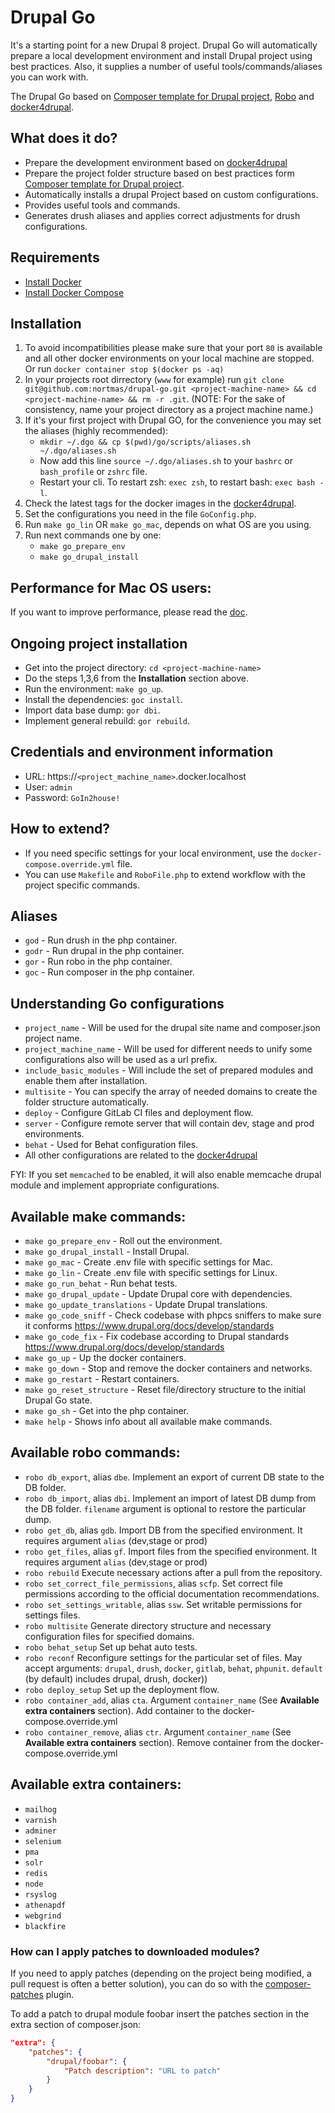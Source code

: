 # Drupal Go
It's a starting point for a new Drupal 8 project. Drupal Go will automatically prepare a local development environment and install Drupal project using best practices. Also, it supplies a number of useful tools/commands/aliases you can work with.

The Drupal Go based on [Composer template for Drupal project](https://github.com/drupal-composer/drupal-project), [Robo](https://robo.li) and [docker4drupal](https://github.com/wodby/docker4drupal).

## What does it do?
* Prepare the development environment based on [docker4drupal](https://github.com/wodby/docker4drupal)
* Prepare the project folder structure based on best practices form [Composer template for Drupal project](https://github.com/drupal-composer/drupal-project).
* Automatically installs a drupal Project based on custom configurations.
* Provides useful tools and commands.
* Generates drush aliases and applies correct adjustments for drush configurations.

## Requirements
* [Install Docker](https://docs.docker.com/install/linux/docker-ce/ubuntu/)
* [Install Docker Compose](https://docs.docker.com/compose/install/)

## Installation
1) To avoid incompatibilities please make sure that your port `80` is available and all other docker environments on your local machine are stopped. Or run `docker container stop $(docker ps -aq)`
2) In your projects root dirrectory (`www` for example) run `git clone git@github.com:nortmas/drupal-go.git <project-machine-name> && cd <project-machine-name> && rm -r .git`. 
   (NOTE: For the sake of consistency, name your project directory as a project machine name.)
3) If it's your first project with Drupal GO, for the convenience you may set the aliases (highly recommended):
    * `mkdir ~/.dgo && cp $(pwd)/go/scripts/aliases.sh ~/.dgo/aliases.sh`
    * Now add this line `source ~/.dgo/aliases.sh` to your `bashrc` or ` bash_profile` or `zshrc` file.
    * Restart your cli. To restart zsh: `exec zsh`, to restart bash: `exec bash -l`.
4) Check the latest tags for the docker images in the [docker4drupal](https://github.com/wodby/docker4drupal/blob/master/.env).
5) Set the configurations you need in the file `GoConfig.php`.
6) Run `make go_lin` OR `make go_mac`, depends on what OS are you using.
7) Run next commands one by one:
    * `make go_prepare_env`
    * `make go_drupal_install`
    
## Performance for Mac OS users:
If you want to improve performance, please read the [doc](https://wodby.com/docs/stacks/php/local/#user-guided-caching).
    
## Ongoing project installation
* Get into the project directory: `cd <project-machine-name>`
* Do the steps 1,3,6 from the **Installation** section above.
* Run the environment: `make go_up`.
* Install the dependencies: `goc install`.
* Import data base dump: `gor dbi`.
* Implement general rebuild: `gor rebuild`.

## Credentials and environment information
* URL: https://`<project_machine_name>`.docker.localhost
* User: `admin`
* Password: `GoIn2house!`

## How to extend?
* If you need specific settings for your local environment, use the `docker-compose.override.yml` file.
* You can use `Makefile` and `RoboFile.php` to extend workflow with the project specific commands.

## Aliases
* `god` - Run drush in the php container.
* `godr` - Run drupal in the php container.
* `gor` - Run robo in the php container.
* `goс` - Run composer in the php container.

## Understanding Go configurations
* `project_name` - Will be used for the drupal site name and composer.json project name.
* `project_machine_name` - Will be used for different needs to unify some configurations also will be used as a url prefix.
* `include_basic_modules` - Will include the set of prepared modules and enable them after installation.
* `multisite` - You can specify the array of needed domains to create the folder structure automatically.
* `deploy` - Configure GitLab CI files and deployment flow.
* `server` - Configure remote server that will contain dev, stage and prod environments.
* `behat` - Used for Behat configuration files.
* All other configurations are related to the [docker4drupal](https://github.com/wodby/docker4drupal)

FYI: If you set `memcached` to be enabled, it will also enable memcache drupal module and implement appropriate configurations.

## Available make commands:
* `make go_prepare_env` - Roll out the environment.
* `make go_drupal_install` - Install Drupal.
* `make go_mac` - Create .env file with specific settings for Mac.
* `make go_lin` - Create .env file with specific settings for Linux.
* `make go_run_behat` - Run behat tests.
* `make go_drupal_update` - Update Drupal core with dependencies.
* `make go_update_translations` - Update Drupal translations.
* `make go_code_sniff` - Check codebase with phpcs sniffers to make sure it conforms https://www.drupal.org/docs/develop/standards
* `make go_code_fix` - Fix codebase according to Drupal standards https://www.drupal.org/docs/develop/standards
* `make go_up` - Up the docker containers.
* `make go_down` - Stop and remove the docker containers and networks.
* `make go_restart` - Restart containers.
* `make go_reset_structure` - Reset file/directory structure to the initial Drupal Go state.
* `make go_sh` - Get into the php container.
* `make help` - Shows info about all available make commands.

## Available robo commands:
* `robo db_export`, alias `dbe`. Implement an export of current DB state to the DB folder.
* `robo db_import`, alias `dbi`. Implement an import of latest DB dump from the DB folder. `filename` argument is optional to restore the particular dump.
* `robo get_db`, alias `gdb`. Import DB from the specified environment. It requires argument `alias` (dev,stage or prod)
* `robo get_files`, alias `gf`. Import files from the specified environment. It requires argument `alias` (dev,stage or prod)
* `robo rebuild` Execute necessary actions after a pull from the repository.
* `robo set_correct_file_permissions`, alias `scfp`. Set correct file permissions according to the official documentation recommendations.
* `robo set_settings_writable`, alias `ssw`. Set writable permissions for settings files.
* `robo multisite` Generate directory structure and necessary configuration files for specified domains.
* `robo behat_setup` Set up behat auto tests.
* `robo reconf` Reconfigure settings for the particular set of files. May accept arguments: `drupal`, `drush`, `docker`, `gitlab`, `behat`, `phpunit`. `default` (by default) includes drupal, drush, docker))
* `robo deploy_setup` Set up the deployment flow.
* `robo container_add`, alias `cta`. Argument `container_name` (See **Available extra containers** section). Add container to the docker-compose.override.yml
* `robo container_remove`, alias `ctr`. Argument `container_name` (See **Available extra containers** section). Remove container from the docker-compose.override.yml

## Available extra containers:
* `mailhog`
* `varnish`
* `adminer`
* `selenium`
* `pma`
* `solr`
* `redis`
* `node`
* `rsyslog`
* `athenapdf`
* `webgrind`
* `blackfire`

### How can I apply patches to downloaded modules?
If you need to apply patches (depending on the project being modified, a pull 
request is often a better solution), you can do so with the 
[composer-patches](https://github.com/cweagans/composer-patches) plugin.

To add a patch to drupal module foobar insert the patches section in the extra 
section of composer.json:
```json
"extra": {
    "patches": {
        "drupal/foobar": {
            "Patch description": "URL to patch"
        }
    }
}
```
